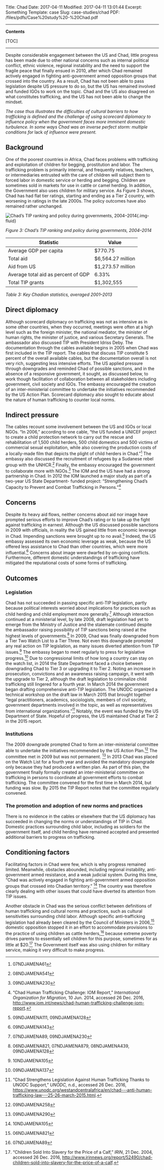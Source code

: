 Title: Chad
Date: 2017-04-11
Modified: 2017-04-11 13:01:44
Excerpt: Something
Template: case
Slug: case-studies/chad
PDF: /files/pdfs/Case%20study%20-%20Chad.pdf

---

**Contents**

[TOC]

---

Despite considerable engagement between the US and Chad, little progress has
been made due to other national concerns such as internal political conflict,
ethnic violence, regional instability and the need to support the fragile peace
that finally ensued in 2010, after which Chad remained actively engaged in
fighting anti-government armed opposition groups that crossed into the country.
As a result, Chad has not been able to pass legislation despite US pressure to
do so, but the US has remained involved and funded IGOs to work on the topic.
Chad and the US also disagreed on what constitutes trafficking, and the US has
not been able to change the mindset. 

*The case thus illustrates the difficulties of cultural barriers to how
trafficking is defined and the challenge of using scorecard diplomacy to
influence policy when the government faces more imminent domestic turbulence.
In some ways Chad was an inverse perfect storm: multiple conditions for* lack
*of influence were present.*

## Background

One of the poorest countries in Africa, Chad faces problems with trafficking
and exploitation of children for begging, prostitution and labor. The
trafficking problem is primarily internal, and frequently relatives, teachers,
or intermediaries entrusted with the care of children will subject them to
forced labor in domestic service or herding and begging. Children are sometimes
sold in markets for use in cattle or camel herding. In addition, the Government
also uses children for military service. As Figure 3 shows, Chad has had flat
tier ratings, starting and ending as a Tier 2 country, with worsening in
ratings in the late 2000s. The policy outcomes have also remained rather
unchanged.

![Chad’s TIP ranking and policy during governments, 2004–2014](/files/images/timeline_TCD.png){.img-fluid}

*Figure 3: Chad’s TIP ranking and policy during governments, 2004–2014*

Statistic                             | Value
------------------------------------- | --------------------
Average GDP per capita                | $770.75
Total aid                             | $6,564.27 million
Aid from US                           | $1,273.57 million
Average total aid as percent of GDP   | 6.33%
Total TIP grants                      | $1,302,555

*Table 3: Key Chadian statistics, averaged 2001–2013*

## Direct diplomacy

Although scorecard diplomacy on trafficking was not as intensive as in some
other countries, when they occurred, meetings were often at a high level such
as the foreign minister, the national mediator, the minister of human rights,
the minister of justice, and various Secretary Generals. The ambassador also
discussed TIP with President Idriss Deby. The documentation through the cables
available begins in 2005 when Chad was first included in the TIP report. The
cables that discuss TIP constitute 5 percent of the overall available cables,
but the documentation overall is not very rich, suggesting less intensive
efforts. The US applied pressure through downgrades and reminded Chad of
possible sanctions, and in the absence of a responsive government, it sought,
as discussed below, to work though facilitation of collaboration between all
stakeholders including government, civil society and IGOs. The embassy
encouraged the creation of an inter-ministerial committee to undertake the
initiatives recommended by the US Action Plan. Scorecard diplomacy also sought
to educate about the nature of human trafficking to counter local norms.

## Indirect pressure

The cables recount some involvement between the US and IGOs or local NGOs. “In
2006,” according to one cable, “the US funded a UNICEF project to create a
child protection network to carry out the rescue and rehabilitation of 1,500
child herders, 500 child domestics and 500 victims of commercial sexual
exploitation, while also covering the production costs of a locally-made film
that depicts the plight of child herders in Chad.”[^82] The embassy also
discussed the recruitment of refugees by a Sudanese rebel group with the
UNHCR.[^83] Finally, the embassy encouraged the government to collaborate more
with NGOs.[^84] The IOM and the US have had a strong partnership in Chad. In
2012 the IOM launched a major study as part of a two-year US State Department-
funded project: “Strengthening Chad’s Capacity to Prevent and Combat
Trafficking in Persons.”[^85]

## Concerns

Despite its heavy aid flows, neither concerns about aid nor image have prompted
serious efforts to improve Chad’s rating or to take up the fight against
trafficking in earnest. Although the US discussed possible sanctions in 2009
with officials, in reality the US gained little from economic leverage in Chad.
Impending sanctions were brought up to no avail.[^86] Indeed, the US embassy
assessed its own economic leverage as weak, because the US offered less
assistance to Chad than other countries, which were more influential.[^87]
Concerns about image were dwarfed by on-going conflicts. Furthermore, different
domestic understandings of trafficking have mitigated the reputational costs of
some forms of trafficking.

## Outcomes

### Legislation

Chad has not succeeded in passing specific anti-TIP legislation, partly because
political interests worried about implications for practices such as child
herding and child employment more generally.[^88] Although interaction
continued at a ministerial level, by late 2008, draft legislation had yet to
emerge from the Ministry of Justice and the stalemate continued despite the
ambassador raising possibility of TIP sanctions being raised at the highest
levels of governments.[^89] In 2009, Chad was finally downgraded from a Tier
Two Watch List to a Tier Three. Not even this downgrade promoted any real
action on TIP legislation, as many issues diverted attention from TIP
issues.[^90] The embassy began to meet regularly to press for legislative
progress.[^91] Due to congressional limits of how long a country can stay on
the watch list, in 2014 the State Department faced a choice between downgrading
Chad to Tier 3 or upgrading it to Tier 2. Noting an increase in prosecution,
convictions and an awareness raising campaign, it went with the upgrade to Tier
2, although the draft legislation to criminalize child trafficking still
lingered for a fourth year. In March 2014 the government began drafting
comprehensive anti-TIP legislation. The UNODC organized a technical workshop on
the draft law in March 2015 that brought together “legal practitioners,
academics, sociologists, members of civil society, government departments
involved in the topic, as well as representatives from international
organizations.”[^92] Notably, the event was funded by the US Department of
State. Hopeful of progress, the US maintained Chad at Tier 2 in the 2015
report.

### Institutions

The 2009 downgrade prompted Chad to form an inter-ministerial committee able to
undertake the initiatives recommended by the US Action Plan.[^93] The committee
met in 2009 but was not permanent. [^94] In 2013 Chad was placed on the Watch
List for a fourth year and avoided the mandatory downgrade only because they
had produced a written plan. As part of this plan, the government finally
formally created an inter-ministerial committee on trafficking in persons to
coordinate all government efforts to combat trafficking. The committee convened
for the first time in March 2014, but funding was slow. By 2015 the TIP Report
notes that the committee regularly convened.

### The promotion and adoption of new norms and practices

There is no evidence in the cables or elsewhere that the US diplomacy has
succeeded in changing the norms or understandings of TIP in Chad. Domestic
practices surrounding child labor, including as soldiers for the government
itself, and child herding have remained accepted and presented additional
barriers to progress on trafficking.

## Conditioning factors

Facilitating factors in Chad were few, which is why progress remained limited.
Meanwhile, obstacles abounded, including regional instability, anti-government
armed resistance, and a weak judicial system. During this time, “Chad was
actively engaged in fighting anti-government armed opposition groups that
crossed into Chadian territory.” [^95] The country was therefore clearly
dealing with other issues that could have diverted its attention from TIP
issues.

Another obstacle in Chad was the serious conflict between definitions of human
trafficking and cultural norms and practices, such as cultural sensitivities
surrounding child labor. Although specific anti-trafficking legislation had
already been cleared by the Council of Ministers in 2006,[^96] domestic
opposition stopped it in an effort to accommodate provisions to the practice of
using children as cattle herders,[^97] because extreme poverty drives parents
to essentially sell children for this purpose, sometimes for as little at
$20.[^98] The Government itself was also using children for military service,
making it very difficult to make progress.


[^82]: 07NDJAMENA61

[^83]: 08NDJAMENA541

[^84]: 09NDJAMENA230

[^85]: “Chad Human Trafficking Challenge: IOM Report,” *International
    Organization for Migration,* 10 Jun. 2014, accessed 26 Dec. 2016,
    <http://www.iom.int/news/chad-human-trafficking-challenge-iom-report>.

[^86]: 09NDJAMENA111, 09NDJAMENA128

[^87]: 09NDJAMENA143

[^88]: 07NDJAMENA89, 09NDJAMENA230

[^89]: 06NDJAMENA821, 07NDJAMENA879, 08NDJAMENA439, 09NDJAMENA128

[^90]: 10NDJAMENA105

[^91]: 09NDJAMENA137

[^92]: “Chad Strengthens Legislation Against Human Trafficking Thanks to
    UNODC Support,” *UNODC,* n.d., accessed 26 Dec. 2016,
    <https://www.unodc.org/westandcentralafrica/en/chad---anti-human-trafficking-law---25-26-march-2015.html>.

[^93]: 09NDJAMENA258

[^94]: 09NDJAMENA290

[^95]: 10NDJAMENA105

[^96]: 06NDJAMENA821

[^97]: 07NDJAMENA89

[^98]: “Children Sold Into Slavery for the Price of a Calf,” *IRIN*, 21
    Dec. 2004, accessed 26 Dec. 2016,
    <http://www.irinnews.org/report/52490/chad-children-sold-into-slavery-for-the-price-of-a-calf>.
